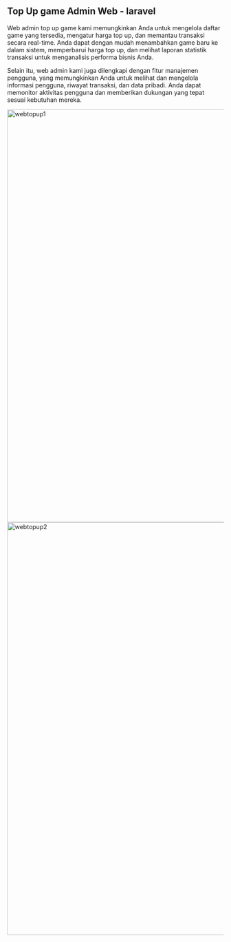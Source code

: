 ## Top Up game Admin Web - laravel

Web admin top up game kami memungkinkan Anda untuk mengelola daftar game yang tersedia, mengatur harga top up, dan memantau transaksi secara real-time. Anda dapat dengan mudah menambahkan game baru ke dalam sistem, memperbarui harga top up, dan melihat laporan statistik transaksi untuk menganalisis performa bisnis Anda.

Selain itu, web admin kami juga dilengkapi dengan fitur manajemen pengguna, yang memungkinkan Anda untuk melihat dan mengelola informasi pengguna, riwayat transaksi, dan data pribadi. Anda dapat memonitor aktivitas pengguna dan memberikan dukungan yang tepat sesuai kebutuhan mereka.

<img width="960" alt="webtopup1" src="https://github.com/zulfirizkiawan/TopUpGame-Backend-Laravel/assets/68777448/9c79c7cc-7ff9-4cfb-957b-517814d06c17">
<img width="960" alt="webtopup2" src="https://github.com/zulfirizkiawan/TopUpGame-Backend-Laravel/assets/68777448/3b3e832a-9cfa-4e52-aa01-8f45e84a46ae">
